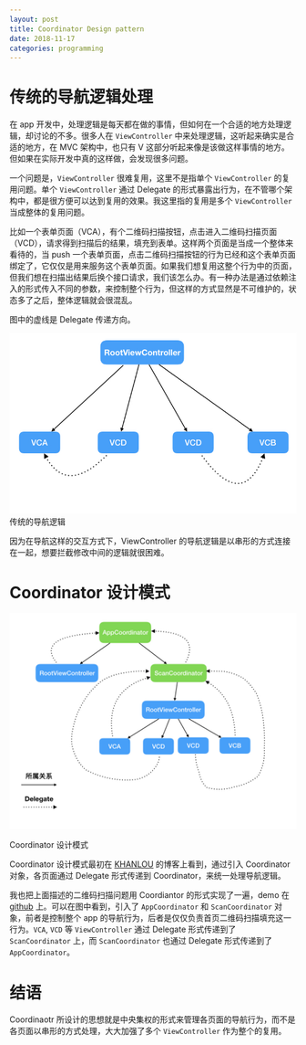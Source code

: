 ```yaml
---
layout: post
title: Coordinator Design pattern
date: 2018-11-17
categories: programming
---
```


# 传统的导航逻辑处理
在 app 开发中，处理逻辑是每天都在做的事情，但如何在一个合适的地方处理逻辑，却讨论的不多。很多人在 `ViewController` 中来处理逻辑，这听起来确实是合适的地方，在 MVC 架构中，也只有 V 这部分听起来像是该做这样事情的地方。但如果在实际开发中真的这样做，会发现很多问题。

一个问题是，`ViewController` 很难复用，这里不是指单个 `ViewController` 的复用问题。单个 `ViewController` 通过 Delegate 的形式暴露出行为，在不管哪个架构中，都是很方便可以达到复用的效果。我这里指的复用是多个 `ViewController` 当成整体的复用问题。

比如一个表单页面（VCA），有个二维码扫描按钮，点击进入二维码扫描页面（VCD），请求得到扫描后的结果，填充到表单。这样两个页面是当成一个整体来看待的，当 push 一个表单页面，点击二维码扫描按钮的行为已经和这个表单页面绑定了，它仅仅是用来服务这个表单页面。如果我们想复用这整个行为中的页面，但我们想在扫描出结果后换个接口请求，我们该怎么办。有一种办法是通过依赖注入的形式传入不同的参数，来控制整个行为，但这样的方式显然是不可维护的，状态多了之后，整体逻辑就会很混乱。

图中的虚线是 Delegate 传递方向。

![001](/static/coordinator/002.jpeg)
传统的导航逻辑



因为在导航这样的交互方式下，ViewController 的导航逻辑是以串形的方式连接在一起，想要拦截修改中间的逻辑就很困难。

# Coordinator 设计模式
![001](/static/coordinator/001.jpeg)

Coordinator 设计模式



Coordinator 设计模式最初在 [KHANLOU](http://khanlou.com/2015/01/the-coordinator/) 的博客上看到，通过引入 Coordinator 对象，各页面通过 Delegate 形式传递到 Coordinator，来统一处理导航逻辑。

我也把上面描述的二维码扫描问题用 Coordiantor 的形式实现了一遍，demo 在 [github][coordinator-demo] 上。可以在图中看到，引入了 `AppCoordinator` 和 `ScanCoordinator` 对象，前者是控制整个 app 的导航行为，后者是仅仅负责首页二维码扫描填充这一行为。`VCA`, `VCD` 等 `ViewController` 通过 Delegate 形式传递到了 `ScanCoordinator` 上，而 `ScanCoordinator` 也通过 Delegate 形式传递到了 `AppCoordinator`。



# 结语

Coordinaotr 所设计的思想就是中央集权的形式来管理各页面的导航行为，而不是各页面以串形的方式处理，大大加强了多个 `ViewController` 作为整个的复用。



[coordinator]: http://khanlou.com/2015/01/the-coordinator/
[coordinator-demo]: https://github.com/songzhou21/CoordinatorDesignPatternDemo